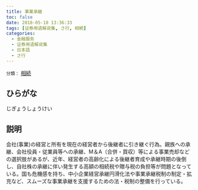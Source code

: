```yaml
---
title: 事業承継
toc: false
date: 2018-05-18 13:36:33
tags: [证券用语解说集, さ行, 相続]
categories:
  - 金融服务
  - 证券用语解说集
  - 日本語
  - さ行
---
```


`分類：` [相続](/tags/相続/)

## ひらがな

じぎょうしょうけい

## 説明

会社(事業)の経営と所有を現在の経営者から後継者に引き継ぐ行為。親族への承継、会社役員・従業員等への承継、M＆A（合併・買収）等による事業売却などの選択肢があるが、近年、経営者の高齢化による後継者育成や承継時期の後倒し、自社株の承継に伴い発生する高額の相続税や贈与税の負担等が問題となっている。国も危機感を持ち、中小企業経営承継円滑化法や事業承継税制の制定・拡充など、スムーズな事業承継を支援するための法・税制の整備を行っている。
